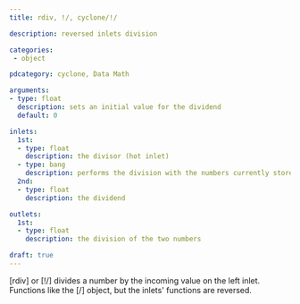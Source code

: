 ```yaml
---
title: rdiv, !/, cyclone/!/

description: reversed inlets division

categories:
 - object

pdcategory: cyclone, Data Math

arguments:
- type: float
  description: sets an initial value for the dividend
  default: 0

inlets:
  1st:
  - type: float
    description: the divisor (hot inlet)
  - type: bang
    description: performs the division with the numbers currently stored
  2nd:
  - type: float
    description: the dividend

outlets:
  1st:
  - type: float
    description: the division of the two numbers

draft: true
---
```


[rdiv] or [!/] divides a number by the incoming value on the left inlet. Functions like the [/] object, but the inlets' functions are reversed.
